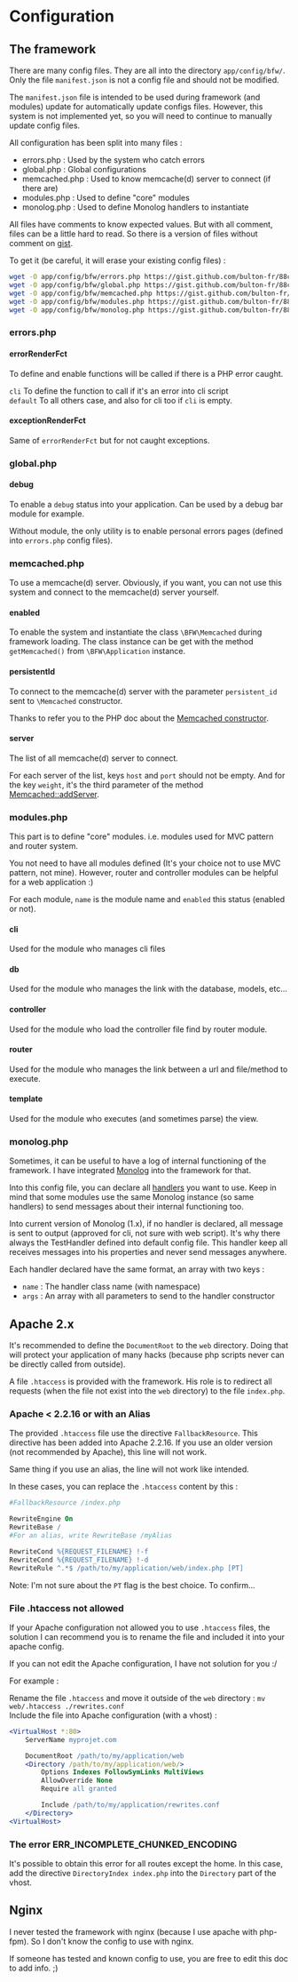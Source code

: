 # Configuration

## The framework

There are many config files.
They are all into the directory `app/config/bfw/`.
Only the file `manifest.json` is not a config file and should not be modified.

The `manifest.json` file is intended to be used during framework (and modules) update for automatically update configs files.
However, this system is not implemented yet,  so you will need to continue to manually update config files.

All configuration has been split into many files :
* errors.php : Used by the system who catch errors
* global.php : Global configurations
* memcached.php : Used to know memcache(d) server to connect (if there are)
* modules.php : Used to define "core" modules
* monolog.php : Used to define Monolog handlers to instantiate

All files have comments to know expected values.
But with all comment, files can be a little hard to read.
So there is a version of files without comment on [gist](https://gist.github.com/bulton-fr/88cded4f084c1aba74f9fb00c8020f7b).

To get it (be careful, it will erase your existing config files) :
```bash
wget -O app/config/bfw/errors.php https://gist.github.com/bulton-fr/88cded4f084c1aba74f9fb00c8020f7b/raw/f949f73ef6d78dae478fc7ae43096728b5b43c84/errors.php
wget -O app/config/bfw/global.php https://gist.github.com/bulton-fr/88cded4f084c1aba74f9fb00c8020f7b/raw/f949f73ef6d78dae478fc7ae43096728b5b43c84/global.php
wget -O app/config/bfw/memcached.php https://gist.github.com/bulton-fr/88cded4f084c1aba74f9fb00c8020f7b/raw/f949f73ef6d78dae478fc7ae43096728b5b43c84/memcached.php
wget -O app/config/bfw/modules.php https://gist.github.com/bulton-fr/88cded4f084c1aba74f9fb00c8020f7b/raw/f949f73ef6d78dae478fc7ae43096728b5b43c84/modules.php
wget -O app/config/bfw/monolog.php https://gist.github.com/bulton-fr/88cded4f084c1aba74f9fb00c8020f7b/raw/f949f73ef6d78dae478fc7ae43096728b5b43c84/monolog.php
```

### errors.php

#### errorRenderFct

To define and enable functions will be called if there is a PHP error caught.

`cli` To define the function to call if it's an error into cli script<br>
`default` To all others case, and also for cli too if `cli` is empty.

#### exceptionRenderFct

Same of `errorRenderFct` but for not caught exceptions.

### global.php

#### debug

To enable a `debug` status into your application.
Can be used by a debug bar module for example.

Without module, the only utility is to enable personal errors pages (defined into `errors.php` config files).

### memcached.php

To use a memcache(d) server.
Obviously, if you want, you can not use this system and connect to the memcache(d) server yourself.

#### enabled

To enable the system and instantiate the class `\BFW\Memcached` during framework loading.
The class instance can be get with the method `getMemcached()` from `\BFW\Application` instance.

#### persistentId

To connect to the memcache(d) server with the parameter `persistent_id` sent to `\Memcached` constructor.

Thanks to refer you to the PHP doc about the [Memcached constructor](http://php.net/manual/en/memcached.construct.php).

#### server

The list of all memcache(d) server to connect.

For each server of the list, keys `host` and `port` should not be empty.
And for the key `weight`, it's the third parameter of the method [Memcached::addServer](http://php.net/manual/en/memcached.addserver.php).

### modules.php

This part is to define "core" modules. i.e. modules used for MVC pattern and router system.

You not need to have all modules defined (It's your choice not to use MVC pattern, not mine).
However, router and controller modules can be helpful for a web application :)

For each module, `name` is the module name and `enabled` this status (enabled or not).

#### cli

Used for the module who manages cli files

#### db

Used for the module who manages the link with the database, models, etc...

#### controller

Used for the module who load the controller file find by router module.

#### router

Used for the module who manages the link between a url and file/method to execute.

#### template

Used for the module who executes (and sometimes parse) the view.

### monolog.php

Sometimes, it can be useful to have a log of internal functioning of the framework.
I have integrated [Monolog](https://github.com/Seldaek/monolog) into the framework for that.

Into this config file, you can declare all [handlers](https://github.com/Seldaek/monolog/blob/master/doc/02-handlers-formatters-processors.md#handlers)
you want to use.
Keep in mind that some modules use the same Monolog instance (so same handlers) to send messages about their internal functioning too.

Into current version of Monolog (1.x), if no handler is declared, all message is sent to output (approved for cli, not sure with web script).
It's why there always the TestHandler defined into default config file.
This handler keep all receives messages into his properties and never send messages anywhere.

Each handler declared have the same format, an array with two keys :
* `name` : The handler class name (with namespace)
* `args` : An array with all parameters to send to the handler constructor

## Apache 2.x

It's recommended to define the `DocumentRoot` to the `web` directory.
Doing that will protect your application of many hacks (because php scripts never can be directly called from outside).

A file `.htaccess` is provided with the framework.
His role is to redirect all requests (when the file not exist into the `web` directory) to the file `index.php`.

### Apache < 2.2.16 or with an Alias

The provided `.htaccess` file use the directive `FallbackResource`.
This directive has been added into Apache 2.2.16.
If you use an older version (not recommended by Apache), this line will not work.

Same thing if you use an alias, the line will not work like intended.

In these cases, you can replace the `.htaccess` content by this :

```apache
#FallbackResource /index.php

RewriteEngine On
RewriteBase /
#For an alias, write RewriteBase /myAlias

RewriteCond %{REQUEST_FILENAME} !-f
RewriteCond %{REQUEST_FILENAME} !-d
RewriteRule ^.*$ /path/to/my/application/web/index.php [PT]
```

Note: I'm not sure about the `PT` flag is the best choice. To confirm...

### File .htaccess not allowed

If your Apache configuration not allowed you to use `.htaccess` files,
the solution I can recommend you is to rename the file and included it into your apache config.

If you can not edit the Apache configuration, I have not solution for you :/

For example : 

Rename the file `.htaccess` and move it outside of the `web` directory : `mv web/.htaccess ./rewrites.conf`<br>
Include the file into Apache configuration (with a vhost) :

```apache
<VirtualHost *:80>
    ServerName myprojet.com

    DocumentRoot /path/to/my/application/web
    <Directory /path/to/my/application/web/>
        Options Indexes FollowSymLinks MultiViews
        AllowOverride None
        Require all granted

        Include /path/to/my/application/rewrites.conf
    </Directory>
<VirtualHost>
```

### The error ERR\_INCOMPLETE\_CHUNKED\_ENCODING

It's possible to obtain this error for all routes except the home.
In this case, add the directive `DirectoryIndex index.php` into the `Directory` part of the vhost.

## Nginx

I never tested the framework with nginx (because I use apache with php-fpm).
So I don't know the config to use with nginx.

If someone has tested and known config to use, you are free to edit this doc to add info. ;)
